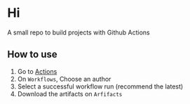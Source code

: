 # Hi
A small repo to build projects with Github Actions

## How to use
1. Go to [Actions](https://github.com/GaLaXyILY/PLUGIN/actions)
2. On `Workflows`, Choose an author
3. Select a successful workflow run (recommend the latest)
4. Download the artifacts on `Arfifacts`
